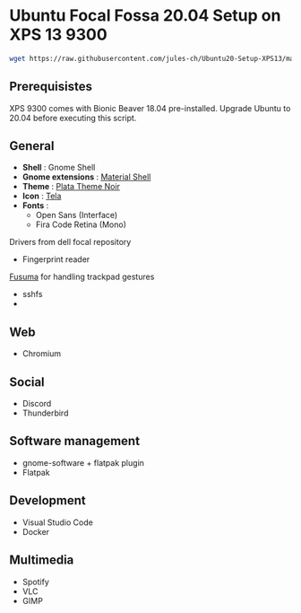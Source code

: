 # Ubuntu Focal Fossa 20.04 Setup on XPS 13 9300

```bash
wget https://raw.githubusercontent.com/jules-ch/Ubuntu20-Setup-XPS13/master/setup.sh && sudo chmod +x setup.sh && ./setup.sh
```

## Prerequisistes

XPS 9300 comes with Bionic Beaver 18.04 pre-installed. 
Upgrade Ubuntu to 20.04 before executing this script.

## General

- **Shell** : Gnome Shell
- **Gnome extensions** : [Material Shell](https://github.com/material-shell/material-shell)
- **Theme** : [Plata Theme Noir](https://gitlab.com/tista500/plata-theme)
- **Icon** : [Tela](https://github.com/vinceliuice/Tela-icon-theme)
- **Fonts** :
  - Open Sans (Interface)
  - Fira Code Retina (Mono)

Drivers from dell focal repository
- Fingerprint reader

[Fusuma](https://github.com/iberianpig/fusuma) for handling trackpad gestures

- sshfs
- 

## Web

- Chromium

## Social

- Discord
- Thunderbird

## Software management

- gnome-software + flatpak plugin
- Flatpak

## Development

- Visual Studio Code
- Docker
    
## Multimedia

- Spotify
- VLC
- GIMP


